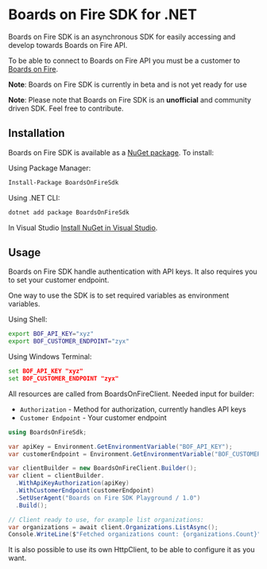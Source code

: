 # Boards on Fire SDK for .NET
Boards on Fire SDK is an asynchronous SDK for easily accessing and develop towards Boards on Fire API.

To be able to connect to Boards on Fire API you must be a customer to [Boards on Fire](https://boardsonfire.com).

**Note**: Boards on Fire SDK is currently in beta and is not yet ready for use

**Note**: Please note that Boards on Fire SDK is an **unofficial** and community driven SDK. Feel free to contribute.

## Installation
Boards on Fire SDK is available as a [NuGet package](https://www.nuget.org/packages/BoardsOnFireSdk/). To install:

Using Package Manager:
```sh
Install-Package BoardsOnFireSdk
```

Using .NET CLI:
```sh
dotnet add package BoardsOnFireSdk
```

In Visual Studio
[Install NuGet in Visual Studio](https://docs.microsoft.com/en-us/nuget/quickstart/install-and-use-a-package-in-visual-studio).

## Usage
Boards on Fire SDK handle authentication with API keys. It also requires you to set your customer endpoint.

One way to use the SDK is to set required variables as environment variables.

Using Shell:
```sh
export BOF_API_KEY="xyz"
export BOF_CUSTOMER_ENDPOINT="zyx"
```

Using Windows Terminal:
```cmd
set BOF_API_KEY "xyz"
set BOF_CUSTOMER_ENDPOINT "zyx"
```

All resources are called from BoardsOnFireClient. Needed input for builder:
- `Authorization` - Method for authorization, currently handles API keys
- `Customer Endpoint` - Your customer endpoint

```c#
using BoardsOnFireSdk;

var apiKey = Environment.GetEnvironmentVariable("BOF_API_KEY");
var customerEndpoint = Environment.GetEnvironmentVariable("BOF_CUSTOMER_ENDPOINT");

var clientBuilder = new BoardsOnFireClient.Builder();
var client = clientBuilder.
  .WithApiKeyAuthorization(apiKey)
  .WithCustomerEndpoint(customerEndpoint)
  .SetUserAgent("Boards on Fire SDK Playground / 1.0")
  .Build();

// Client ready to use, for example list organizations:
var organizations = await client.Organizations.ListAsync();
Console.WriteLine($"Fetched organizations count: {organizations.Count}");
```

It is also possible to use its own HttpClient, to be able to configure it as you want.
